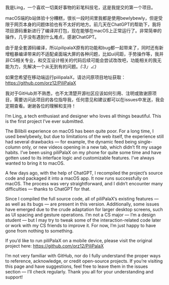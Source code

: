 我是Ling，一个喜欢一切美好事物的彩笔科技宅，这是我提交的第一个项目。

macOS端的b站体验十分糟糕，很长一段时间里我都是使用bewlybewly，但是受限于网页本身的问题体验也有不太好的地方。前几天在ChatGPT的帮助下，我将项目源码重新进行了编译并打包，现在能够在macOS上正常运行了。非常简单的操作，几乎没有遇到什么难点，感谢ChatGPT。

由于是全套源码编译，所以pilipalaX原有的功能和bug都一起带来了，同时还有新增粗暴编译带来的不适配桌面端大屏的各种问题，比如ui间距，手势操作等，我并非CS相关专业，和交互设计相关的代码后续可能会尝试改改吧，功能相关的我无能为力，先解决一个从无到有的问题。_(:3」∠)_

如果您希望在移动端运行piilipalaX，请访问原项目地址获取：https://github.com/orz12/PiliPalaX

我对于GitHub并不熟悉，也不太清楚开源社区应该如何引用、注明或致谢原项目，需要访问此项目的各位指导我，任何意见和建议都可以在issues中发送，我会定期查看。谢谢各位的理解和支持！





I’m Ling, a tech enthusiast and designer who loves all things beautiful. This is the first project I’ve ever submitted.

The Bilibili experience on macOS has been quite poor. For a long time, I used bewlybewly, but due to limitations of the web itself, the experience still had several drawbacks — for example, the dynamic feed being single-column only, or new videos opening in a new tab, which didn’t fit my usage habits. I’ve been using piliPalaX on my phone for quite some time and have gotten used to its interface logic and customizable features. I’ve always wanted to bring it to macOS.

A few days ago, with the help of ChatGPT, I recompiled the project’s source code and packaged it into a macOS app. It now runs successfully on macOS. The process was very straightforward, and I didn’t encounter many difficulties — thanks to ChatGPT for that.

Since I compiled the full source code, all of piliPalaX’s existing features — as well as its bugs — are present in this version. Additionally, some issues have emerged due to the crude adaptation for larger desktop screens, such as UI spacing and gesture operations. I’m not a CS major — I’m a design student — but I may try to tweak some of the interaction-related code later or work with my CS friends to improve it. For now, I’m just happy to have gone from nothing to something.

If you’d like to run piliPalaX on a mobile device, please visit the original project here: https://github.com/orz12/PiliPalaX

I’m not very familiar with GitHub, nor do I fully understand the proper ways to reference, acknowledge, or credit open-source projects. If you’re visiting this page and have suggestions, feel free to leave them in the issues section — I’ll check regularly. Thank you all for your understanding and support!
